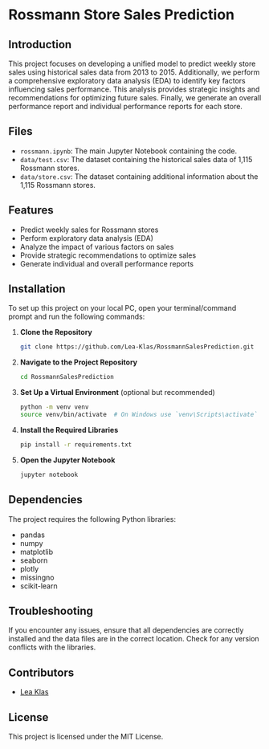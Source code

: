 
# Rossmann Store Sales Prediction

## Introduction
This project focuses on developing a unified model to predict weekly store sales using historical sales data from 2013 to 2015. Additionally, we perform a comprehensive exploratory data analysis (EDA) to identify key factors influencing sales performance. This analysis provides strategic insights and recommendations for optimizing future sales. Finally, we generate an overall performance report and individual performance reports for each store.

## Files
- `rossmann.ipynb`: The main Jupyter Notebook containing the code.
- `data/test.csv`: The dataset containing the historical sales data of 1,115 Rossmann stores.
- `data/store.csv`: The dataset containing additional information about the 1,115 Rossmann stores.

## Features
- Predict weekly sales for Rossmann stores
- Perform exploratory data analysis (EDA)
- Analyze the impact of various factors on sales
- Provide strategic recommendations to optimize sales
- Generate individual and overall performance reports

## Installation
To set up this project on your local PC, open your terminal/command prompt and run the following commands:

1. **Clone the Repository**
   ```bash
   git clone https://github.com/Lea-Klas/RossmannSalesPrediction.git
   ```
2. **Navigate to the Project Repository**
   ```bash
   cd RossmannSalesPrediction
   ```
3. **Set Up a Virtual Environment** (optional but recommended)
   ```bash
   python -m venv venv
   source venv/bin/activate  # On Windows use `venv\Scripts\activate`
   ```
4. **Install the Required Libraries**
   ```bash
   pip install -r requirements.txt
   ```
5. **Open the Jupyter Notebook**
   ```bash
   jupyter notebook
   ```

## Dependencies
The project requires the following Python libraries:
- pandas
- numpy
- matplotlib
- seaborn
- plotly
- missingno
- scikit-learn

## Troubleshooting
If you encounter any issues, ensure that all dependencies are correctly installed and the data files are in the correct location. Check for any version conflicts with the libraries.

## Contributors
- [Lea Klas](mailto:lea.klas@gmx.de)

## License
This project is licensed under the MIT License.
